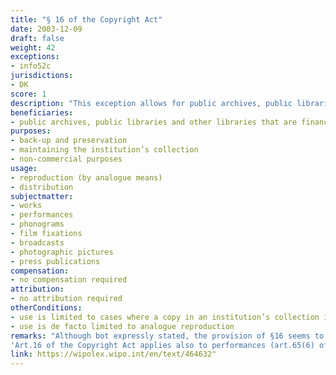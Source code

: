 ```yaml
---
title: "§ 16 of the Copyright Act"
date: 2003-12-09
draft: false
weight: 42
exceptions:
- info52c
jurisdictions:
- DK
score: 1
description: "This exception allows for public archives, public libraries and other libraries that are financed in whole or in part by the public authorities, as well as State-run museums and museums that have been approved in accordance with the Museums Act, to make copies for the purpose of back-up and preservation. Also if a copy in an institution’s collection is incomplete or missing, the institution may make copies of the missing parts or the whole work, unless the work can be acquired through general trade or from the publisher. Beneficiaries can use and distribute said copies in their activities if this is not done for commercial purposes." 
beneficiaries:
- public archives, public libraries and other libraries that are financed in whole or in part by the public authorities, as well as State-run museums and museums that have been approved in accordance with the Museums Act
purposes: 
- back-up and preservation
- maintaining the institution’s collection 
- non-commercial purposes
usage:
- reproduction (by analogue means)
- distribution
subjectmatter:
- works
- performances
- phonograms
- film fixations
- broadcasts
- photographic pictures
- press publications
compensation:
- no compensation required
attribution: 
- no attribution required
otherConditions: 
- use is limited to cases where a copy in an institution’s collection is incomplete or missing, unless the work can be acquired through general trade or from the publisher
- use is de facto limited to analogue reproduction
remarks: "Although bot expressly stated, the provision of §16 seems to cover analogue reproduction only, since some instances of digital reproduction are subject to collective licensing as per §16b, according to which 'Public libraries and other libraries financed in whole or in part by the public authorities may upon request in digital form reproduce articles from newspapers, magazines and composite works, brief excerpts of books and other published literary works, as well as illustrations and music reproduced in connection with the text, provided the requirements regarding the extended collective license according to section 50 have been met.
'Art.16 of the Copyright Act applies also to performances (art.65(6) of the CA); sound recordings (art.66(2) of the CA); film fixations (art.67(2) of the CA), broadcasts (§ 69(3) of the CA), photographic pictures (§70 (3) of the CA) and press publications (§ 69a(5) of the CA - added with the ammendment of 3 June 2021)."
link: https://wipolex.wipo.int/en/text/464632"
---
```

